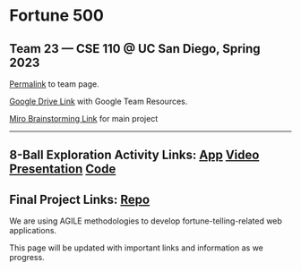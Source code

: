 # Fortune 500
## Team 23 — CSE 110 @ UC San Diego, Spring 2023

[Permalink](https://github.com/cse110-sp23-group23/cse110-sp23-group23/blob/main/admin/team.md) to team page.

[Google Drive Link](https://drive.google.com/drive/folders/1fS5PbOzavOzqdospdFvvXnRhxirArY-B?usp=sharing) with Google Team Resources.

[Miro Brainstorming Link](https://miro.com/app/board/uXjVMN0H0PE=/) for main project


-----------------------------------------
8-Ball Exploration Activity Links:
[App](https://cse110-sp23-group23.github.io/cse110-sp23-group23/source/8ball/)
[Video](https://youtu.be/Lax-YO4mq7g)
[Presentation](https://docs.google.com/presentation/d/1TfnMYepc6xlM0do1ICF59fR98w0THgKbod6YnlapVIY/edit#slide=id.g238ff5be2ce_0_32)
[Code](https://github.com/cse110-sp23-group23/cse110-sp23-group23/tree/main/source/8ball)
-----------------------------------------
Final Project Links:
[Repo](https://github.com/cse110-sp23-group23/Zoltar)
-----------------------------------------

We are using AGILE methodologies to develop fortune-telling-related web applications. 

This page will be updated with important links and information as we progress.
